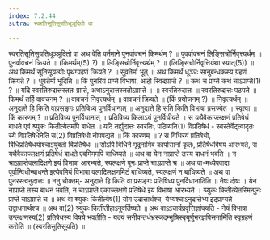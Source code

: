 ```yaml
---
index: 7.2.44
sutra: स्वरतिसूतिसूयतिधूञूदितो वा

---
```

स्वरतिसूतिसूयतिधूञ्ञूदितो वा अथ वेति वर्तमाने पुनर्वावचनं किमर्थम् ? ॥ पुवर्वावचनं लिङि्सचोर्निवृत्त्यर्थम् ॥ पुनर्वावचनं क्रियते ॥ (किमर्थम्(5) ?) ॥ लिङि्सचोर्निवृत्त्यर्थम् ? ॥ (लिङि्सचोर्निवृत्तिर्यथा स्यात्(5)) ॥ अथ किमर्थं सूतिसूयत्योः पृथग्ग्रहणं क्रियते ? ॥ सुवतेर्मा भूत् ॥ अथ किमर्थं धूञ्ञः सानुबन्धकस्य ग्रहणं क्रियते ? ॥ धुवतेर्मा भूदिति ॥ किं पुनरियं प्राप्ते विभाषा, आहो स्विदप्राप्ते ? ॥ कथं च प्राप्ते कथं चाऽप्राप्ते(1) ? ॥ यदि स्वरतिरुदात्तस्ततः प्राप्ते, अथाऽनुदात्तस्ततोऽप्राप्ते । ॥ स्वरतिरुदात्तः ॥ स्वरतिरुदात्तः पठ्यते ॥ किमर्थं तर्हि वावचनम् ? ॥ वावचनं निवृत्त्यर्थम् ॥ वावचनं क्रियते ॥ (किं प्रयोजनम् ?) ॥ निवृत्त्यर्थम् ॥ अनुदात्ते हि किति वाप्रसङ्गः प्रतिषिध्य पुनर्विधानात् ॥ अनुदात्ते हि सति किति विभाषा प्रसज्येत । स्वृत्वा ॥ किं कारणम् ? ॥ प्रतिषिध्य पुनर्विधानात् । प्रतिषिध्य किलाऽयं पुनर्विधीयते । स यथैवैकाज्लक्षणं प्रतिषेधं बाधते एवं श्र्युकः कितीत्येतमपि बाधेत ॥ यदि तर्ह्युदात्तः स्वरतिः, पठिष्यति(1) विप्रतिषेधं -  स्वरतेर्वेट्त्वादृतः स्ये विप्रतिषेधेनेति स(2) विप्रतिषेधो नोपपद्यते ॥ किं कारणम् ॥ ? स विधिरयं प्रतिषेधो, विधिप्रतिषेधयोश्चाऽयुक्तो विप्रतिषेधः ॥ सोऽपि विधिर्न मृदूनामिव कार्पासानां कृतः, प्रतिषेधविषय आरभ्यते, स यथैवैकाज्लक्षणं प्रतिषेधं बाधते एवमिममपि बाधिष्यते ॥ अथ वा येन नाप्राप्ते तस्य बाधनं भवति । न चाऽप्राप्तेवलादिक्षणे इयं विभाषा आरभ्यते, स्यलक्षणे पुनः प्राप्ते चाऽप्राप्ते च ॥ अथ वा-मध्येपवादाः पूर्वान्विधीन्बाधन्ते इत्येवमियं विभाषा वलादिलक्षणमिटं बाधिष्यते, स्यलक्षणं न बाधिष्यते ॥ अथ वा पुनरस्त्वनुदात्तः ॥ ननु चोक्तम्- अनुदात्ते हि किति वा प्रसङ्गः प्रतिषिध्य पुनर्विधानादिति ॥ नैषः दोषः । येन नाप्राप्ते तस्य बाधनं भवति, न चाऽप्राप्ते एकाज्लक्षणे प्रतिषेधे इयं विभाषा आरभ्यते । श्र्युकः कितीत्येतस्मिन्पुनः प्राप्ते चाऽप्राप्ते च ॥ अथ वा श्र्युकः कितीत्येष(1) योग उदात्तार्थश्च, येभ्यश्चाऽनुदात्तेभ्य इट्प्राप्यते तद्वाधनार्थश्च ॥ अथ वा(2) श्र्युकः कितीतीहाऽनुवर्तिष्यते ॥ अथ वाऽऽचार्यप्रवृत्तिर्ज्ञापयति - नेयं विभाषा उग्लक्षणस्य(2) प्रतिषेधस्य विषये भवतीति - यदयं सनीवन्तर्धभ्रस्जदम्भुश्रिस्वृयूर्णुभरज्ञपिसनामिति स्वृग्रहणं करोति ॥ (स्वरतिसूतिसूयति) ॥